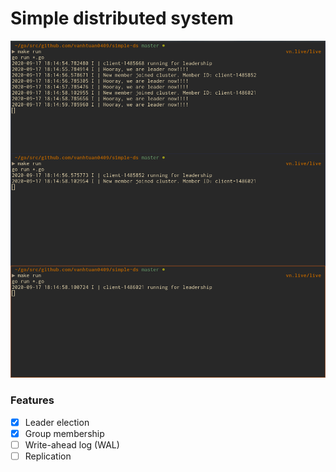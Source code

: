 # Simple distributed system

![demo](./resources/demo.png)

### Features

- [x] Leader election
- [x] Group membership
- [ ] Write-ahead log (WAL)
- [ ] Replication
